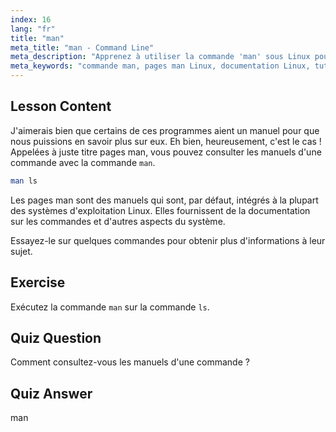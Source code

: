 ```yaml
---
index: 16
lang: "fr"
title: "man"
meta_title: "man - Command Line"
meta_description: "Apprenez à utiliser la commande 'man' sous Linux pour accéder aux manuels des commandes. Découvrez la documentation Linux essentielle pour les débutants et améliorez vos compétences en ligne de commande."
meta_keywords: "commande man, pages man Linux, documentation Linux, tutoriel Linux, guide ligne de commande, Linux pour débutants"
---
```


## Lesson Content

J'aimerais bien que certains de ces programmes aient un manuel pour que nous puissions en savoir plus sur eux. Eh bien, heureusement, c'est le cas ! Appelées à juste titre pages man, vous pouvez consulter les manuels d'une commande avec la commande `man`.

```bash
man ls
```

Les pages man sont des manuels qui sont, par défaut, intégrés à la plupart des systèmes d'exploitation Linux. Elles fournissent de la documentation sur les commandes et d'autres aspects du système.

Essayez-le sur quelques commandes pour obtenir plus d'informations à leur sujet.

## Exercise

Exécutez la commande `man` sur la commande `ls`.

## Quiz Question

Comment consultez-vous les manuels d'une commande ?

## Quiz Answer

man
